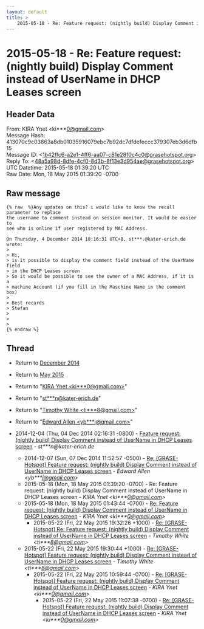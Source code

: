 ```yaml
---
layout: default
title: >
    2015-05-18 - Re: Feature request: (nightly build) Display Comment instead of UserName in DHCP Leases screen
---
```


# 2015-05-18 - Re: Feature request: (nightly build) Display Comment instead of UserName in DHCP Leases screen

## Header Data

From: KIRA Ynet \<ki***0@gmail.com\><br>
Message Hash: 413070c9c03863a8db01035916079ebc7b92dc7dfdefeccc379307eb3d6dfb15<br>
Message ID: \<1b42ffc6-a2e1-4ff6-aa07-c81e28f0c4c0@grasehotspot.org\><br>
Reply To: \<48a5a98d-8dfe-4cf0-8d3b-8f13e3d954ae@grasehotspot.org\><br>
UTC Datetime: 2015-05-18 01:39:20 UTC<br>
Raw Date: Mon, 18 May 2015 01:39:20 -0700<br>

## Raw message

```
{% raw  %}Any updates on this? i would like to know the recall parameter to replace 
the username to comment instead on session monitor. It would be easier to 
see who is online if user registered by MAC Address.

On Thursday, 4 December 2014 18:16:31 UTC+8, st***.@kater-erich.de wrote:
>
> Hi,
> is it possible to display the comment field instead of the UserName field 
> in the DHCP Leases screen
> So it would be possible to see the owner of a MAC Address, if it is a 
> machine Account (if you fill in the Maschine Name in the comment box)
>  
> Best recards
> Stefan
>  
>  
>
{% endraw %}
```

## Thread

+ Return to [December 2014](/archive/2014/12)
+ Return to [May 2015](/archive/2015/05)

+ Return to "[KIRA Ynet <ki***0<span>@</span>gmail.com>](/authors/ki___0_at_gmail_com)"
+ Return to "[st***n<span>@</span>kater-erich.de](/authors/st___n_at_katererich_de)"
+ Return to "[Timothy White <ti***8<span>@</span>gmail.com>](/authors/ti___8_at_gmail_com)"
+ Return to "[Edward Allen <yb***j<span>@</span>gmail.com>](/authors/yb___j_at_gmail_com)"

+ 2014-12-04 (Thu, 04 Dec 2014 02:16:31 -0800) - [Feature request: (nightly build) Display Comment instead of UserName in DHCP Leases screen](/archive/2014/12/2b7e63b62e3b0828c04867dedc1dc11f57904eb0ade7b06c0732bb8c5fc305c5) - _st***n@kater-erich.de_
  + 2014-12-07 (Sun, 07 Dec 2014 11:52:57 -0500) - [Re: [GRASE-Hotspot] Feature request: (nightly build) Display Comment instead of UserName in DHCP Leases screen](/archive/2014/12/d991214bc149d011bd2a0738bbe703d7b9d85d326cdb30fbe0facec9fbfbab6b) - _Edward Allen \<yb***j@gmail.com\>_
  + 2015-05-18 (Mon, 18 May 2015 01:39:20 -0700) - Re: Feature request: (nightly build) Display Comment instead of UserName in DHCP Leases screen - _KIRA Ynet \<ki***0@gmail.com\>_
  + 2015-05-18 (Mon, 18 May 2015 01:43:44 -0700) - [Re: Feature request: (nightly build) Display Comment instead of UserName in DHCP Leases screen](/archive/2015/05/faa40cf838f6b42f14967c8e90ec165f441d90df77aade7c0f12cc87a4b738c1) - _KIRA Ynet \<ki***0@gmail.com\>_
    + 2015-05-22 (Fri, 22 May 2015 19:32:26 +1000) - [Re: [GRASE-Hotspot] Re: Feature request: (nightly build) Display Comment instead of UserName in DHCP Leases screen](/archive/2015/05/d91ca1970d439dd98700f1387a583309b33f63efb9cf0295839a3d8aa28747f7) - _Timothy White \<ti***8@gmail.com\>_
  + 2015-05-22 (Fri, 22 May 2015 19:30:44 +1000) - [Re: [GRASE-Hotspot] Feature request: (nightly build) Display Comment instead of UserName in DHCP Leases screen](/archive/2015/05/7b669243b9a5d04211eb4a2a168383a81ad5e908b8527270611bf55c0733da4f) - _Timothy White \<ti***8@gmail.com\>_
    + 2015-05-22 (Fri, 22 May 2015 10:59:44 -0700) - [Re: [GRASE-Hotspot] Feature request: (nightly build) Display Comment instead of UserName in DHCP Leases screen](/archive/2015/05/fce22df7a8ddb3e4e124d427246de33f264940e7f59d08e1d122eb83e87df538) - _KIRA Ynet \<ki***0@gmail.com\>_
      + 2015-05-22 (Fri, 22 May 2015 11:07:38 -0700) - [Re: [GRASE-Hotspot] Feature request: (nightly build) Display Comment instead of UserName in DHCP Leases screen](/archive/2015/05/3a8b52fc575d3c4f2bbe6ab9d7c0b87631b24bed381d45c2bde46cf883a0cc25) - _KIRA Ynet \<ki***0@gmail.com\>_

